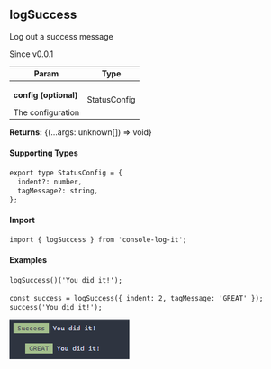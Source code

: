 <h2>logSuccess</h2>
<p>Log out a success message</p>
<p>Since v0.0.1</p>
<table>
      <thead>
      <tr>
        <th>Param</th>
        <th>Type</th></tr>
      </thead>
      <tbody><tr><td><p><b>config <span>(optional)</span></b></p>The configuration</td><td>StatusConfig</td></tr></tbody>
    </table><p><b>Returns:</b> {(...args: unknown[]) =&gt; void}</p><h4>Supporting Types</h4>

```
export type StatusConfig = {
  indent?: number,
  tagMessage?: string,
};
```
<h4>Import</h4>

```
import { logSuccess } from 'console-log-it';
```

  <h4>Examples</h4>


```    
logSuccess()('You did it!');

const success = logSuccess({ indent: 2, tagMessage: 'GREAT' });
success('You did it!');
```



![Status Logs](../../dist/images/logSuccess.png)



    